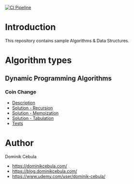 [![CI Pipeline](https://github.com/dominikcebula/algorithms/actions/workflows/maven.yml/badge.svg)](https://github.com/dominikcebula/algorithms/actions/workflows/maven.yml)

# Introduction

This repository contains sample Algorithms & Data Structures.

# Algorithm types

## Dynamic Programming Algorithms

### Coin Change

* [Description](src%2Fmain%2Fjava%2Fcom%2Fdominikcebula%2Falgorithms%2Fdynamic%2Fprogramming%2Fcoin%2Fchange%2FREADME.md)
* [Solution - Recursion](src%2Fmain%2Fjava%2Fcom%2Fdominikcebula%2Falgorithms%2Fdynamic%2Fprogramming%2Fcoin%2Fchange%2FCoinChangeRecursion.java)
* [Solution - Memoization](src%2Fmain%2Fjava%2Fcom%2Fdominikcebula%2Falgorithms%2Fdynamic%2Fprogramming%2Fcoin%2Fchange%2FCoinChangeMemoization.java)
* [Solution - Tabulation](src%2Fmain%2Fjava%2Fcom%2Fdominikcebula%2Falgorithms%2Fdynamic%2Fprogramming%2Fcoin%2Fchange%2FCoinChangeTabulation.java)
* [Tests](src%2Ftest%2Fjava%2Fcom%2Fdominikcebula%2Falgorithms%2Fdynamic%2Fprogramming%2Fcoin%2Fchange%2FCoinChangeTest.java)

# Author

Dominik Cebula

* https://dominikcebula.com/
* https://blog.dominikcebula.com/
* https://www.udemy.com/user/dominik-cebula/
